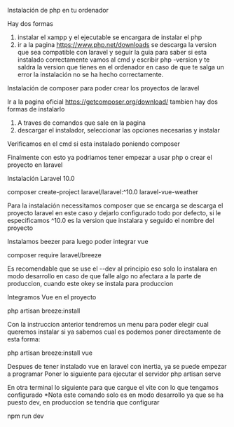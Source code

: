 Instalación de php en tu ordenador

Hay dos formas
1. instalar el xampp y el ejecutable se encargara de instalar el php
2. ir a la pagina https://www.php.net/downloads se descarga la version que sea compatible con laravel y seguir la guia
para saber si esta instalado correctamente vamos al cmd y escribir php -version y te saldra la version que tienes en el ordenador en caso de que te salga un error la instalación no se ha hecho correctamente.

Instalación de composer para poder crear los proyectos de laravel

Ir a la pagina oficial https://getcomposer.org/download/ tambien hay  dos formas de instalarlo

1. A traves de comandos que sale en la pagina
2. descargar el instalador, seleccionar las opciones necesarias y instalar

Verificamos en el cmd si esta instalado poniendo composer

Finalmente con esto ya podriamos tener empezar a usar php o crear el proyecto en laravel

Instalación Laravel 10.0

composer create-project laravel/laravel:^10.0 laravel-vue-weather

Para la instalación necessitamos composer que se encarga se descarga el proyecto laravel 
en este caso y dejarlo configurado todo por defecto, si le especificamos ^10.0 es la version
que instalara y seguido el nombre del proyecto

Instalamos beezer para luego poder integrar vue

composer require laravel/breeze

Es recomendable que se use el --dev al principio eso solo lo instalara en modo desarrollo
en caso de que falle algo no afectara a la parte de produccion, cuando este okey se instala para produccion

Integramos Vue en el proyecto

php artisan breeze:install

Con la instruccion anterior tendremos un menu para poder elegir cual queremos instalar
si ya sabemos cual es podemos poner directamente de esta forma:

php artisan breeze:install vue

Despues de tener instalado vue en laravel con inertia, ya se puede empezar a programar
Poner lo siguiente para ejecutar el servidor
php artisan serve 

En otra terminal lo siguiente para que cargue el vite con lo que tengamos configurado
*Nota este comando solo es en modo desarrollo ya que se ha puesto dev, en produccion se tendria que
configurar

npm run dev